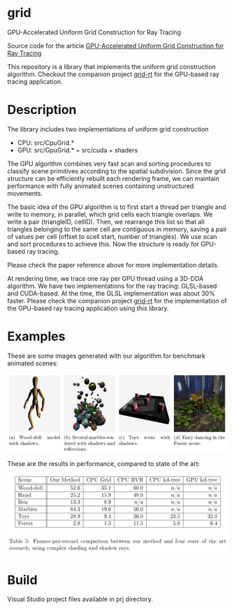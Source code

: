 # grid
GPU-Accelerated Uniform Grid Construction for Ray Tracing

Source code for the article [GPU-Accelerated Uniform Grid Construction for Ray Tracing](http://www.dbd.puc-rio.br/depto_informatica/09_14_ivson.pdf)

This repository is a library that implements the uniform grid construction algorithm. Checkout the companion project [grid-rt](https://github.com/potato3d/grid-rt) for the GPU-based ray tracing application.

# Description

The library includes two implementations of uniform grid construction
* CPU: src/CpuGrid.*
* GPU: src/GpuGrid.* + src/cuda + shaders

The GPU algorithm combines very fast scan and sorting procedures to classify scene primitives according to the spatial subdivision. Since the grid structure can be efficiently rebuilt each rendering frame, we can maintain performance with fully animated scenes containing unstructured movements.

The basic idea of the GPU algorithm is to first start a thread per triangle and write to memory, in parallel, which grid cells each triangle overlaps. We write a pair (triangleID, cellID). Then, we rearrange this list so that all triangles belonging to the same cell are contiguous in memory, saving a pair of values per cell (offset to scell start, number of triangles). We use scan and sort procedures to achieve this. Now the structure is ready for GPU-based ray tracing. 

Please check the paper reference above for more implementation details.

At rendering time, we trace one ray per GPU thread using a 3D-DDA algorithm. We have two implementations for the ray tracing: GLSL-based and CUDA-based. At the time, the GLSL implementation was about 30% faster. Please check the companion project [grid-rt](https://github.com/potato3d/grid-rt) for the implementation of the GPU-based ray tracing application using this library.

# Examples

These are some images generated with our algorithm for benchmark animated scenes:

![scenes](https://github.com/potato3d/grid/blob/main/imgs/scenes.png "Animated scenes")

These are the results in performance, compared to state of the art:

![speed](https://github.com/potato3d/grid/blob/main/imgs/speed.png "Performance results")

# Build

Visual Studio project files available in prj directory.
